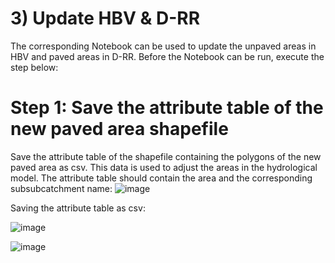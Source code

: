 # 3) Update HBV & D-RR

The corresponding Notebook can be used to update the unpaved areas in HBV and paved areas in D-RR. Before the Notebook can be run, execute the step below:

# Step 1: Save the attribute table of the new paved area shapefile

Save the attribute table of the shapefile containing the polygons of the new paved area as csv. This data is used to adjust the areas in the hydrological model. The attribute table should contain the area and the corresponding subsubcatchment name:
![image](https://github.com/DaanIdsinga/MscThesis/assets/144466847/aca9f408-d439-442f-b536-3d52628edf5e)

Saving the attribute table as csv:

![image](https://github.com/DaanIdsinga/MscThesis/assets/144466847/a97dc91b-26bf-496e-8a77-58983917f456)

![image](https://github.com/DaanIdsinga/MscThesis/assets/144466847/30c04775-888c-4398-a978-c1115a2256a4)
